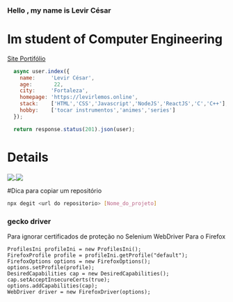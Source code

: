 ### Hello , my name is Levir César

# **Im student of Computer Engineering**

<a href="https://www.levirlemos.online">Site Portifólio</a>

```javascript
  async user.index({
    name:     'Levir César',
    age:       22, 
    city:     'Fortaleza',
    homepage: 'https://levirlemos.online',
    stack:    ['HTML','CSS','Javascript','NodeJS','ReactJS','C','C++'],
    hobby:    ['tocar instrumentos','animes','series']
  });

  return response.status(201).json(user);
```

# Details

<p align="justify">
  <a href="https://github.com/anuraghazra/github-readme-stats">
  <img align="center" src="https://github-readme-stats.vercel.app/api?username=levircesar&show_icons=true&count_private=true&theme=dracula&hide=issues" />
  </a>
    <a href="https://github.com/anuraghazra/github-readme-stats">
    <img align="center" src="https://github-readme-stats.vercel.app/api/top-langs/?username=levircesar&layout=compact&theme=dracula" />
  </a>
</p>

#Dica para copiar um repositório
```bash
npx degit <url do repositorio> [Nome_do_projeto]
```


### gecko driver
Para ignorar certificados de proteção no Selenium WebDriver Para o Firefox
```
ProfilesIni profileIni = new ProfilesIni();
FirefoxProfile profile = profileIni.getProfile("default");
FirefoxOptions options = new FirefoxOptions();
options.setProfile(profile);
DesiredCapabilities cap = new DesiredCapabilities();
cap.setAcceptInsecureCerts(true);
options.addCapabilities(cap);
WebDriver driver = new FirefoxDriver(options);
```
